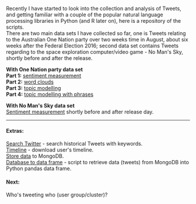 Recently I have started to look into the collection and analysis of Tweets, and getting familiar with a couple of the popular natural language processing libraries in Python (and R later on), here is a repository of the scripts.  
There are two main data sets I have collected so far, one is Tweets relating to the Australian One Nation party over two weeks time in August, about six weeks after the Federal Election 2016; second data set contains Tweets regarding to the space exploration computer/video game - No Man's Sky, shortly before and after the release.  

**With One Nation party data set**  
**Part 1:** [sentiment measurement](http://htmlpreview.github.io/?https://github.com/n-lo/Tweets_analysis_tryout/blob/master/docs/onp_01_sentiment_afinn.html)  
**Part 2:** [word clouds](http://htmlpreview.github.io/?https://github.com/n-lo/Tweets_analysis_tryout/blob/master/docs/onp_02_wc.html)  
**Part 3:** [topic modelling](http://htmlpreview.github.io/?https://github.com/n-lo/Tweets_analysis_tryout/blob/master/docs/onp_03_topic_modelling.html)  
**Part 4:** [topic modelling with phrases](http://htmlpreview.github.io/?https://github.com/n-lo/Tweets_analysis_tryout/blob/master/docs/onp_04_topic_modelling_phrases.html)  

**With No Man's Sky data set**  
[Sentiment measurement](http://htmlpreview.github.io/?https://github.com/n-lo/Tweets_analysis_tryout/blob/master/docs/nms_sentiment_afinn_mongo.html) shortly before and after release day.  

***
#### Extras:
[Search Twitter](https://github.com/n-lo/Tweets_analysis_tryout/blob/master/twitter_search_json_file.py) - search historical Tweets with keywords.  
[Timeline](https://github.com/n-lo/Tweets_analysis_tryout/blob/master/scripts/twitter_timeline_json_file.py) - download user's timeline.  
[Store data](https://github.com/n-lo/Tweets_analysis_tryout/blob/master/scripts/json_to_mongo.py) to MongoDB.  
[Database to data frame](https://github.com/n-lo/Tweets_analysis_tryout/blob/master/db2df.ipynb) - script to retrieve data (tweets) from MongoDB into Python pandas data frame.  

#### Next:  
Who's tweeting who (user group/cluster)?  
